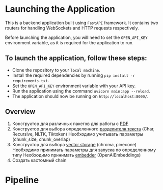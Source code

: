 # Launching the Application

This is a backend application built using `FastAPI` framework. It contains two routers for handling WebSockets and HTTP requests respectively.

Before launching the application, you will need to set the `OPEN_API_KEY` environment variable, as it is required for the application to run.

## To launch the application, follow these steps:

- Clone the repository to your `local machine`.
- Install the required dependencies by running `pip install -r requirements.txt`.
- Set the `OPEN_API_KEY` environment variable with your API key.
- Run the application using the command `uvicorn main:app --reload`.
- The application should now be running on `http://localhost:8000/`.

## Overview

1. Конструктор для различных пакетов для работы с [PDF](https://python.langchain.com/en/latest/modules/indexes/document_loaders.html)
2. Конструктор для выбора определенного [разделителя текста](https://python.langchain.com/en/latest/modules/indexes/text_splitters.html) (Char, Recursive, NLTK, Tiktoken)
   Необходимо учитывать параметры (chunk_size, chunk_overlap)
3. Конструктор для выбора [vector storage](https://python.langchain.com/en/latest/modules/indexes/vectorstores.html) (chroma, pinecone)
   Необходимо принимать параметры для запуска по определенному типу
   Необходимо принимать [embedder](https://python.langchain.com/en/latest/modules/models/text_embedding.html) (OpenAIEmbeddings)
4. Создать кастомный chain

# Pipeline
